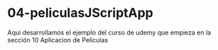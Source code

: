 # 04-peliculasJScriptApp
Aqui desarrollamos el ejemplo del curso de udemy que empieza en la sección 10 Aplicacion de Peliculas
